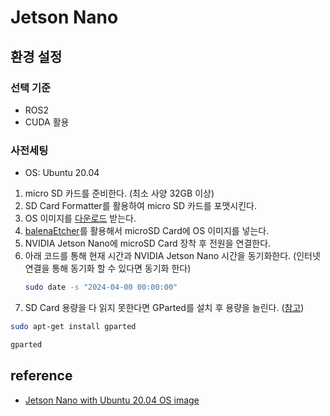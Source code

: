# Jetson Nano

## 환경 설정
### 선택 기준
- ROS2
- CUDA 활용

### 사전세팅
- OS: Ubuntu 20.04
1. micro SD 카드를 준비한다. (최소 사양 32GB 이상)
2. SD Card Formatter를 활용하여 micro SD 카드를 포맷시킨다. 
3. OS 이미지를 [다운로드](https://ln5.sync.com/dl/403a73c60/bqppm39m-mh4qippt-u5mhyyfi-nnma8c4t) 받는다.
4. [balenaEtcher](https://etcher.balena.io/)를 활용해서 microSD Card에 OS 이미지를 넣는다.
5. NVIDIA Jetson Nano에 microSD Card 장착 후 전원을 연결한다.
6. 아래 코드를 통해 현재 시간과 NVIDIA Jetson Nano 시간을 동기화한다. (인터넷 연결을 통해 동기화 할 수 있다면 동기화 한다)
    ```bash
    sudo date -s "2024-04-00 00:00:00"
    ```
7. SD Card 용량을 다 읽지 못한다면 GParted를 설치 후 용량을 늘린다. ([참고](https://github.com/Qengineering/Jetson-Nano-Ubuntu-20-image/issues/4))

```bash
sudo apt-get install gparted
```
```bash
gparted
```

## reference
- [Jetson Nano with Ubuntu 20.04 OS image](https://github.com/Qengineering/Jetson-Nano-Ubuntu-20-image?tab=readme-ov-file)